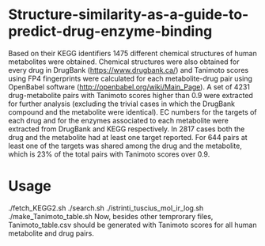# Structure-similarity-as-a-guide-to-predict-drug-enzyme-binding
Based on their KEGG identifiers 1475 different chemical structures of human metabolites were obtained. Chemical structures were also obtained for every drug in DrugBank (https://www.drugbank.ca/) and Tanimoto scores using FP4 fingerprints were calculated for each metabolite-drug pair using OpenBabel software (http://openbabel.org/wiki/Main_Page). A set of 4231 drug-metabolite pairs with Tanimoto scores higher than 0.9 were extracted for further analysis (excluding the trivial cases in which the DrugBank compound and the metabolite were identical). EC numbers for the targets of each drug and for the enzymes associated to each metabolite were extracted from DrugBank and KEGG respectively. In 2817 cases both the drug and the metabolite had at least one target reported. For 644 pairs at least one of the targets was shared among the drug and the metabolite, which is 23% of the total pairs with Tanimoto scores over 0.9.

# Usage
./fetch_KEGG2.sh
./search.sh
./istrinti_tuscius_mol_ir_log.sh
./make_Tanimoto_table.sh
Now, besides other temprorary files, Tanimoto_table.csv should be generated with Tanimoto scores for all human metabolite and drug pairs.
